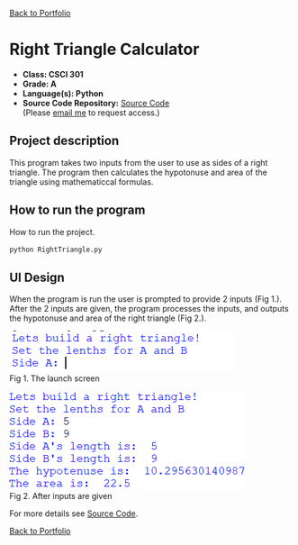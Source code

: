 [Back to Portfolio](./)

Right Triangle Calculator
===============

-   **Class: CSCI 301** 
-   **Grade: A** 
-   **Language(s): Python** 
-   **Source Code Repository:** [Source Code](https://github.com/cre1g/Project2)  
    (Please [email me](mailto:example@csustudent.net?subject=GitHub%20Access) to request access.)

## Project description

This program takes two inputs from the user to use as sides of a right triangle. The program then calculates the hypotonuse and area of the triangle using mathematiccal formulas.

## How to run the program

How to run the project.

```bash
python RightTriangle.py
```

## UI Design

When the program is run the user is prompted to provide 2 inputs (Fig 1.). After the 2 inputs are given, the program processes the inputs, and outputs the hypotonuse and area of the right triangle (Fig 2.).

![screenshot](/images/Rt1.PNG)  
Fig 1. The launch screen

![screenshot](/images/Rt2.PNG)  
Fig 2. After inputs are given


For more details see [Source Code](https://github.com/cre1g/Project2).

[Back to Portfolio](./)

